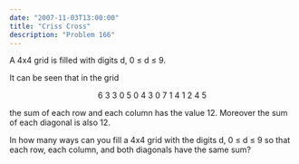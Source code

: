 ```yaml
---
date: "2007-11-03T13:00:00"
title: "Criss Cross"
description: "Problem 166"
---
```


<p>A 4x4 grid is filled with digits d, 0 ≤ d ≤ 9.</p>
<p>It can be seen that in the grid</p>
<p style="text-align:center;">
6 3 3 0
5 0 4 3
0 7 1 4
1 2 4 5</p>
<p>the sum of each row and each column has the value 12. Moreover the sum of each diagonal is also 12.</p>
<p>In how many ways can you fill a 4x4 grid with the digits d, 0 ≤ d ≤ 9 so that each row, each column, and both diagonals have the same sum?</p>

